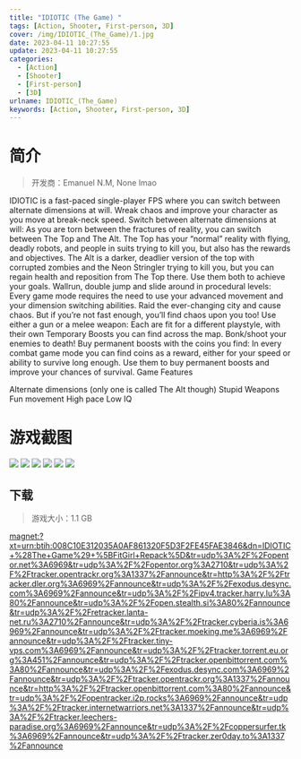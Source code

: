 ```yaml
---
title: "IDIOTIC (The Game) "
tags: [Action, Shooter, First-person, 3D]
cover: /img/IDIOTIC_(The_Game)/1.jpg
date: 2023-04-11 10:27:55
update: 2023-04-11 10:27:55
categories: 
  - [Action]
  - [Shooter]
  - [First-person]
  - [3D]
urlname: IDIOTIC_(The_Game)
keywords: [Action, Shooter, First-person, 3D]
---
```

# 简介

> 开发商：Emanuel N.M, None lmao

IDIOTIC is a fast-paced single-player FPS where you can switch between alternate dimensions at will. Wreak chaos and improve your character as you move at break-neck speed.
Switch between alternate dimensions at will:
As you are torn between the fractures of reality, you can switch between The Top and The Alt. The Top has your “normal” reality with flying, deadly robots, and people in suits trying to kill you, but also has the rewards and objectives. The Alt is a darker, deadlier version of the top with corrupted zombies and the Neon Stringler trying to kill you, but you can regain health and reposition from The Top there. Use them both to achieve your goals.
Wallrun, double jump and slide around in procedural levels:
Every game mode requires the need to use your advanced movement and your dimension switching abilities. Raid the ever-changing city and cause chaos. But if you’re not fast enough, you’ll find chaos upon you too!
Use either a gun or a melee weapon:
Each are fit for a different playstyle, with their own Temporary Boosts you can find across the map. Bonk/shoot your enemies to death!
Buy permanent boosts with the coins you find:
In every combat game mode you can find coins as a reward, either for your speed or ability to survive long enough. Use them to buy permanent boosts and improve your chances of survival.
Game Features

Alternate dimensions (only one is called The Alt though)
Stupid Weapons
Fun movement
High pace
Low IQ

# 游戏截图

![](/img/IDIOTIC_(The_Game)/2.jpg)
![](/img/IDIOTIC_(The_Game)/3.jpg)
![](/img/IDIOTIC_(The_Game)/4.jpg)
![](/img/IDIOTIC_(The_Game)/5.jpg)
![](/img/IDIOTIC_(The_Game)/6.jpg)
![](/img/IDIOTIC_(The_Game)/7.jpg)


## 下载

> 游戏大小：1.1 GB

[magnet:?xt=urn:btih:008C10E312035A0AF861320F5D3F2FE45FAE3846&amp;dn=IDIOTIC+%28The+Game%29+%5BFitGirl+Repack%5D&amp;tr=udp%3A%2F%2Fopentor.net%3A6969&amp;tr=udp%3A%2F%2Fopentor.org%3A2710&amp;tr=udp%3A%2F%2Ftracker.opentrackr.org%3A1337%2Fannounce&amp;tr=http%3A%2F%2Ftracker.dler.org%3A6969%2Fannounce&amp;tr=udp%3A%2F%2Fexodus.desync.com%3A6969%2Fannounce&amp;tr=udp%3A%2F%2Fipv4.tracker.harry.lu%3A80%2Fannounce&amp;tr=udp%3A%2F%2Fopen.stealth.si%3A80%2Fannounce&amp;tr=udp%3A%2F%2Fretracker.lanta-net.ru%3A2710%2Fannounce&amp;tr=udp%3A%2F%2Ftracker.cyberia.is%3A6969%2Fannounce&amp;tr=udp%3A%2F%2Ftracker.moeking.me%3A6969%2Fannounce&amp;tr=udp%3A%2F%2Ftracker.tiny-vps.com%3A6969%2Fannounce&amp;tr=udp%3A%2F%2Ftracker.torrent.eu.org%3A451%2Fannounce&amp;tr=udp%3A%2F%2Ftracker.openbittorrent.com%3A80%2Fannounce&amp;tr=udp%3A%2F%2Fexodus.desync.com%3A6969%2Fannounce&amp;tr=udp%3A%2F%2Ftracker.opentrackr.org%3A1337%2Fannounce&amp;tr=http%3A%2F%2Ftracker.openbittorrent.com%3A80%2Fannounce&amp;tr=udp%3A%2F%2Fopentracker.i2p.rocks%3A6969%2Fannounce&amp;tr=udp%3A%2F%2Ftracker.internetwarriors.net%3A1337%2Fannounce&amp;tr=udp%3A%2F%2Ftracker.leechers-paradise.org%3A6969%2Fannounce&amp;tr=udp%3A%2F%2Fcoppersurfer.tk%3A6969%2Fannounce&amp;tr=udp%3A%2F%2Ftracker.zer0day.to%3A1337%2Fannounce](magnet:?xt=urn:btih:008C10E312035A0AF861320F5D3F2FE45FAE3846&amp;dn=IDIOTIC+%28The+Game%29+%5BFitGirl+Repack%5D&amp;tr=udp%3A%2F%2Fopentor.net%3A6969&amp;tr=udp%3A%2F%2Fopentor.org%3A2710&amp;tr=udp%3A%2F%2Ftracker.opentrackr.org%3A1337%2Fannounce&amp;tr=http%3A%2F%2Ftracker.dler.org%3A6969%2Fannounce&amp;tr=udp%3A%2F%2Fexodus.desync.com%3A6969%2Fannounce&amp;tr=udp%3A%2F%2Fipv4.tracker.harry.lu%3A80%2Fannounce&amp;tr=udp%3A%2F%2Fopen.stealth.si%3A80%2Fannounce&amp;tr=udp%3A%2F%2Fretracker.lanta-net.ru%3A2710%2Fannounce&amp;tr=udp%3A%2F%2Ftracker.cyberia.is%3A6969%2Fannounce&amp;tr=udp%3A%2F%2Ftracker.moeking.me%3A6969%2Fannounce&amp;tr=udp%3A%2F%2Ftracker.tiny-vps.com%3A6969%2Fannounce&amp;tr=udp%3A%2F%2Ftracker.torrent.eu.org%3A451%2Fannounce&amp;tr=udp%3A%2F%2Ftracker.openbittorrent.com%3A80%2Fannounce&amp;tr=udp%3A%2F%2Fexodus.desync.com%3A6969%2Fannounce&amp;tr=udp%3A%2F%2Ftracker.opentrackr.org%3A1337%2Fannounce&amp;tr=http%3A%2F%2Ftracker.openbittorrent.com%3A80%2Fannounce&amp;tr=udp%3A%2F%2Fopentracker.i2p.rocks%3A6969%2Fannounce&amp;tr=udp%3A%2F%2Ftracker.internetwarriors.net%3A1337%2Fannounce&amp;tr=udp%3A%2F%2Ftracker.leechers-paradise.org%3A6969%2Fannounce&amp;tr=udp%3A%2F%2Fcoppersurfer.tk%3A6969%2Fannounce&amp;tr=udp%3A%2F%2Ftracker.zer0day.to%3A1337%2Fannounce)